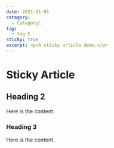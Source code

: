 ```yaml
---
date: 2021-01-01
category:
  - CategoryC
tag:
  - tag E
sticky: true
excerpt: <p>A sticky article demo.</p>
---
```


# Sticky Article

## Heading 2

Here is the content.

### Heading 3

Here is the content.
